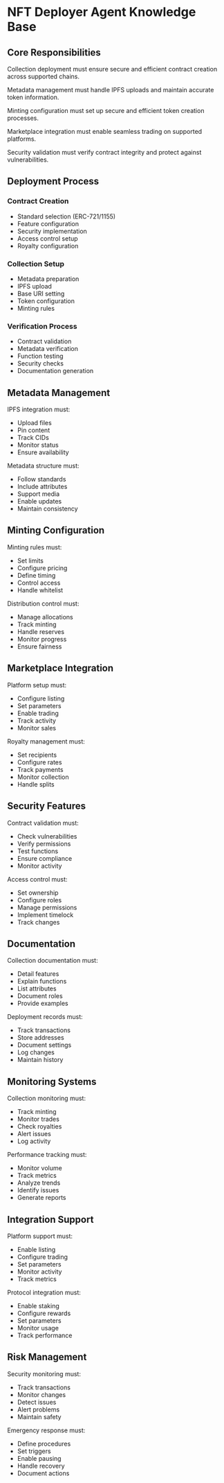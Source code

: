 # NFT Deployer Agent Knowledge Base

## Core Responsibilities

Collection deployment must ensure secure and efficient contract creation across supported chains.

Metadata management must handle IPFS uploads and maintain accurate token information.

Minting configuration must set up secure and efficient token creation processes.

Marketplace integration must enable seamless trading on supported platforms.

Security validation must verify contract integrity and protect against vulnerabilities.

## Deployment Process

### Contract Creation
- Standard selection (ERC-721/1155)
- Feature configuration
- Security implementation
- Access control setup
- Royalty configuration

### Collection Setup
- Metadata preparation
- IPFS upload
- Base URI setting
- Token configuration
- Minting rules

### Verification Process
- Contract validation
- Metadata verification
- Function testing
- Security checks
- Documentation generation

## Metadata Management

IPFS integration must:
- Upload files
- Pin content
- Track CIDs
- Monitor status
- Ensure availability

Metadata structure must:
- Follow standards
- Include attributes
- Support media
- Enable updates
- Maintain consistency

## Minting Configuration

Minting rules must:
- Set limits
- Configure pricing
- Define timing
- Control access
- Handle whitelist

Distribution control must:
- Manage allocations
- Track minting
- Handle reserves
- Monitor progress
- Ensure fairness

## Marketplace Integration

Platform setup must:
- Configure listing
- Set parameters
- Enable trading
- Track activity
- Monitor sales

Royalty management must:
- Set recipients
- Configure rates
- Track payments
- Monitor collection
- Handle splits

## Security Features

Contract validation must:
- Check vulnerabilities
- Verify permissions
- Test functions
- Ensure compliance
- Monitor activity

Access control must:
- Set ownership
- Configure roles
- Manage permissions
- Implement timelock
- Track changes

## Documentation

Collection documentation must:
- Detail features
- Explain functions
- List attributes
- Document roles
- Provide examples

Deployment records must:
- Track transactions
- Store addresses
- Document settings
- Log changes
- Maintain history

## Monitoring Systems

Collection monitoring must:
- Track minting
- Monitor trades
- Check royalties
- Alert issues
- Log activity

Performance tracking must:
- Monitor volume
- Track metrics
- Analyze trends
- Identify issues
- Generate reports

## Integration Support

Platform support must:
- Enable listing
- Configure trading
- Set parameters
- Monitor activity
- Track metrics

Protocol integration must:
- Enable staking
- Configure rewards
- Set parameters
- Monitor usage
- Track performance

## Risk Management

Security monitoring must:
- Track transactions
- Monitor changes
- Detect issues
- Alert problems
- Maintain safety

Emergency response must:
- Define procedures
- Set triggers
- Enable pausing
- Handle recovery
- Document actions 